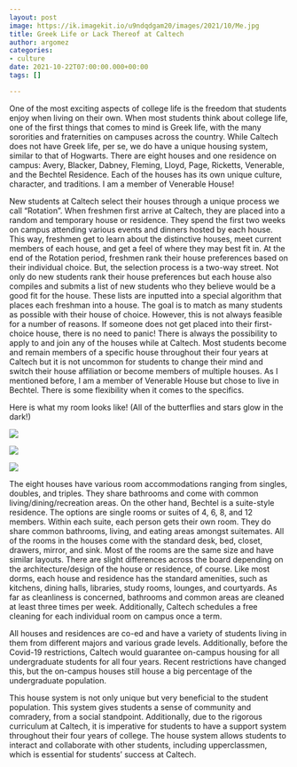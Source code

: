```yaml
---
layout: post
image: https://ik.imagekit.io/u9ndqdgam20/images/2021/10/Me.jpg
title: Greek Life or Lack Thereof at Caltech
author: argomez
categories:
- culture
date: 2021-10-22T07:00:00.000+00:00
tags: []

---
```

One of the most exciting aspects of college life is the freedom that students enjoy when living on their own. When most students think about college life, one of the first things that comes to mind is Greek life, with the many sororities and fraternities on campuses across the country. While Caltech does not have Greek life, per se, we do have a unique housing system, similar to that of Hogwarts. There are eight houses and one residence on campus: Avery, Blacker, Dabney, Fleming, Lloyd, Page, Ricketts, Venerable, and the Bechtel Residence. Each of the houses has its own unique culture, character, and traditions. I am a member of Venerable House!

New students at Caltech select their houses through a unique process we call “Rotation”. When freshmen first arrive at Caltech, they are placed into a random and temporary house or residence. They spend the first two weeks on campus attending various events and dinners hosted by each house. This way, freshmen get to learn about the distinctive houses, meet current members of each house, and get a feel of where they may best fit in. At the end of the Rotation period, freshmen rank their house preferences based on their individual choice. But, the selection process is a two-way street. Not only do new students rank their house preferences but each house also compiles and submits a list of new students who they believe would be a good fit for the house. These lists are inputted into a special algorithm that places each freshman into a house. The goal is to match as many students as possible with their house of choice. However, this is not always feasible for a number of reasons. If someone does not get placed into their first-choice house, there is no need to panic! There is always the possibility to apply to and join any of the houses while at Caltech. Most students become and remain members of a specific house throughout their four years at Caltech but it is not uncommon for students to change their mind and switch their house affiliation or become members of multiple houses. As I mentioned before, I am a member of Venerable House but chose to live in Bechtel. There is some flexibility when it comes to the specifics.

Here is what my room looks like! (All of the butterflies and stars glow in the dark!)

![](https://ik.imagekit.io/u9ndqdgam20/images/2021/10/closet.jpg)

![](https://ik.imagekit.io/u9ndqdgam20/images/2021/10/desk.jpg)

![](https://ik.imagekit.io/u9ndqdgam20/images/2021/10/wall.jpg)

The eight houses have various room accommodations ranging from singles, doubles, and triples. They share bathrooms and come with common living/dining/recreation areas. On the other hand, Bechtel is a suite-style residence. The options are single rooms or suites of 4, 6, 8, and 12 members. Within each suite, each person gets their own room. They do share common bathrooms, living, and eating areas amongst suitemates. All of the rooms in the houses come with the standard desk, bed, closet, drawers, mirror, and sink. Most of the rooms are the same size and have similar layouts. There are slight differences across the board depending on the architecture/design of the house or residence, of course. Like most dorms, each house and residence has the standard amenities, such as kitchens, dining halls, libraries, study rooms, lounges, and courtyards. As far as cleanliness is concerned, bathrooms and common areas are cleaned at least three times per week. Additionally, Caltech schedules a free cleaning for each individual room on campus once a term.

All houses and residences are co-ed and have a variety of students living in them from different majors and various grade levels. Additionally, before the Covid-19 restrictions, Caltech would guarantee on-campus housing for all undergraduate students for all four years. Recent restrictions have changed this, but the on-campus houses still house a big percentage of the undergraduate population.

This house system is not only unique but very beneficial to the student population. This system gives students a sense of community and comradery, from a social standpoint. Additionally, due to the rigorous curriculum at Caltech, it is imperative for students to have a support system throughout their four years of college. The house system allows students to interact and collaborate with other students, including upperclassmen, which is essential for students’ success at Caltech.